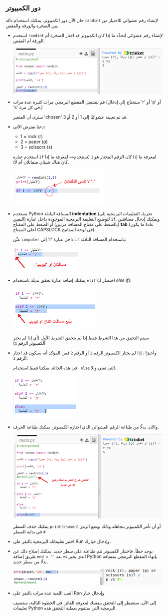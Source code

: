 ## دور الكمبيوتر

حان الآن دور الكمبيوتر. يمكنك استخدام دالة ` randint ` لإنشاء رقم عشوائي للاختيار من بين الصخرة والورقة والمقص.

+ استخدم ` randint ` لإنشاء رقم عشوائي لتحدِّد ما إذا كان الكمبيوتر قد اختار الصخرة أم الورقة أم المقص.
    
    ![لقطة الشاشة](images/rps-randint.png)

+ قم بتشغيل المقطع البرمجي مرات كثيرة عدة مرات (ستحتاج إلى إدخال 'r' أو 'p' أو 's' في كل مرة.)
    
    سترى أن المتغير 'chosen' قد تم تعيينه عشوائيًا إلى 1 أو 2 أو 3.

+ دعنا نفترض الآتي:
    
    + 1 = rock (r)
    + 2 = paper (p)
    + 3 = scissors (s)
    
    استخدم عبارة `if` لمعرفة ما إذا كان الرقم المختار هو `1` (تستخدم`==` لمعرفة ما إذا كان هناك شيئان متماثلان أم لا).
    
    ![لقطة الشاشة](images/rps-if-1.png)

+ يستخدم Python المسافة البادئة **indentation** (تحريك التعليمات البرمجية إلى اليمين) لتوضيح التعليمة البرمجية الموجودة داخل عبارة `if`. ويمكنك إدخال مسافتين (بالضغط على مفتاح المسافة مرتين) أو الضغط على المفتاح **tab** (عادةً ما يكون أعلى المفتاح CAPSLOCK في لوحة المفاتيح)
    
    عيِّن `computer` إلى 'r' داخل عبارة `if` باستخدام المسافة البادئة:
    
    ![لقطة الشاشة](images/rps-indent.png)

+ يمكنك إضافة عبارة تحقق بديلة باستخدام `elif` (اختصار لـ *else if*):
    
    ![لقطة الشاشة](images/rps-elif-2.png)
    
    سيتم التحقق من هذا الشرط فقط إذا لم يتحقق الشرط الأول (أي إذا لم يختر الكمبيوتر الرقم `1`)

+ وأخيرًا ، إذا لم يختار الكمبيوتر الرقم `1` أو الرقم `2` فمن المؤكد أنه سيكون قد اختار الرقم `3`.
    
    في هذه الحالة, يمكننا فقط استخدام ` else` التي تعني وإلا.
    
    ![لقطة الشاشة](images/rps-else-3.png)

+ والآن، بدلًا من طباعة الرقم العشوائي الذي اختاره الكمبيوتر، يمكنك طباعة الحرف.
    
    ![لقطة الشاشة](images/rps-print-computer.png)
    
    يمكنك حذف السطر `print(chosen)` أو أن تأمر الكمبيوتر بتجاهله وذلك بوضع الرمز `#` في بداية السطر.

+ اختبر تعليماتك البرمجية بالنقر على Run وإدخال خيارك.

+ يوجد خطأ، فاختيار الكمبيوتر تتم طباعته على سطر جديد. يمكنك إصلاح ذلك عن طريق إضافة ` end = '' ` بعد `vs` الذي يخبر Python بإنهاء المقطع البرمجي بمسافة بدلًا من سطر جديد.
    
    ![لقطة الشاشة](images/rps-same-line.png)

+ العب اللعبة عدة مرات بالنقر على Run وإدخال خيار.
    
    إلى الآن، ستضطر إلى التحقق بنفسك لمعرفة الفائز. في الخطوة التالية، ستضيف تعليمات Python البرمجية التي ستقوم بعملية التحقق هذه.